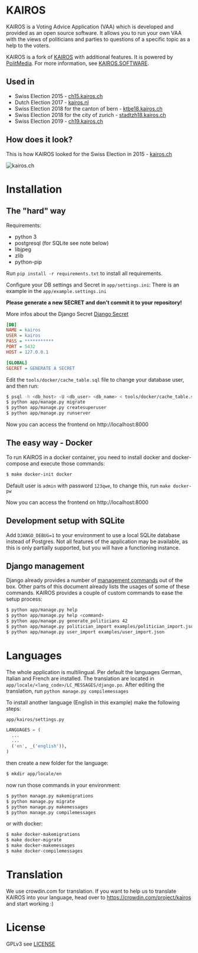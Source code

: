 # KAIROS

KAIROS is a Voting Advice Application (VAA) which is developed and provided as an open source software. It allows you to run your own VAA with the views of politicians and parties to questions of a specific topic as a help to the voters.

KAIROS is a fork of [KAIROS](https://github.com/politmedia/KAIROS/) with additional features. It is powered by [PolitMedia](https://www.politmedia.ch/). For more information, see [KAIROS.SOFTWARE](https://kairos.software/).

## Used in

- Swiss Election 2015 - [ch15.kairos.ch](https://ch15.kairos.ch/)
- Dutch Election 2017 - [kairos.nl](https://kairos.nl/)
- Swiss Election 2018 for the canton of bern - [ktbe18.kairos.ch](https://ktbe18.kairos.ch/)
- Swiss Election 2018 for the city of zurich - [stadtzh18.kairos.ch](https://stadtzh18.kairos.ch/)
- Swiss Election 2019 - [ch19.kairos.ch](https://ch19.kairos.ch/)

## How does it look?

This is how KAIROS looked for the Swiss Election in 2015 - [kairos.ch](https://kairos.ch/)

![kairos.ch](https://raw.githubusercontent.com/politmedia/kairos/master/tools/screenshot.png)

# Installation

## The "hard" way

Requirements:

- python 3
- postgresql (for SQLite see note below)
- libjpeg
- zlib
- python-pip

Run `pip install -r requirements.txt` to install all requirements.

Configure your DB settings and Secret in `app/settings.ini`:
There is an example in the `app/example.settings.ini`

**Please generate a new SECRET and don't commit it to your repository!**

More infos about the Django Secret
[Django Secret](https://docs.djangoproject.com/en/1.11/ref/settings/#std:setting-SECRET_KEY)

```ini
[DB]
NAME = kairos
USER = kairos
PASS = ***********
PORT = 5432
HOST = 127.0.0.1

[GLOBAL]
SECRET = GENERATE A SECRET
```

Edit the `tools/docker/cache_table.sql` file to change your database user, and
then run:

```bash
$ psql -h <db_host> -U <db_user> <db_name> < tools/docker/cache_table.sql
$ python app/manage.py migrate
$ python app/manage.py createsuperuser
$ python app/manage.py runserver
```

Now you can access the frontend on http://localhost:8000

## The easy way - Docker

To run KAIROS in a docker container, you need to install docker and docker-compose and execute those commands:

```bash
$ make docker-init docker
```

Default user is `admin` with password `123qwe`, to change this, run `make docker-pw`

Now you can access the frontend on http://localhost:8000

## Development setup with SQLite

Add `DJANGO_DEBUG=1` to your environment to use a local SQLite database instead of Postgres. Not all features of the application may be available, as this is only partially supported, but you will have a functioning instance.

## Django management

Django already provides a number of [management commands](https://docs.djangoproject.com/en/1.10/ref/django-admin/) out of the box.
Other parts of this document already lists the usages of some of these commands.
KAIROS provides a couple of custom commands to ease the setup process:

```bash
$ python app/manage.py help
$ python app/manage.py help <command>
$ python app/manage.py generate_politicians 42
$ python app/manage.py politician_import examples/politician_import.json
$ python app/manage.py user_import examples/user_import.json
```

# Languages

The whole application is multilingual. Per default the languages German, Italian and French are installed.
The translation are located in `app/locale/<lang_code>/LC_MESSAGES/django.po`. After editing the translation, run `python manage.py compilemessages`

To install another language (English in this example) make the following steps:

`app/kairos/settings.py`

```python
LANGUAGES = (
  ...
  ...
  ('en', _('english')),
)
```

then create a new folder for the language:

```bash
$ mkdir app/locale/en
```

now run those commands in your environment:

```bash
$ python manage.py makemigrations
$ python manage.py migrate
$ python manage.py makemessages
$ python manage.py compilemessages
```

or with docker:

```bash
$ make docker-makemigrations
$ make docker-migrate
$ make docker-makemessages
$ make docker-compilemessages
```

# Translation

We use crowdin.com for translation. If you want to help us to translate KAIROS into your language, head over to https://crowdin.com/project/kairos and start working :)

# License

GPLv3 see [LICENSE](https://github.com/politmedia/KAIROS/blob/master/LICENSE)
